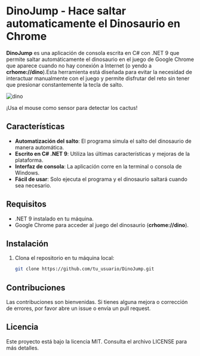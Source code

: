 # DinoJump - Hace saltar automaticamente el Dinosaurio en Chrome

**DinoJump** es una aplicación de consola escrita en C# con .NET 9 que permite saltar automáticamente el dinosaurio en el juego de Google Chrome que aparece cuando no hay conexión a Internet (o yendo a **crhome://dino**).Esta herramienta está diseñada para evitar la necesidad de interactuar manualmente con el juego y permite disfrutar del reto sin tener que presionar constantemente la tecla de salto.

![dino](https://github.com/user-attachments/assets/657748f7-3dfb-4cd3-96e3-9a8f8e68502b)

¡Usa el mouse como sensor para detectar los cactus!

## Características

- **Automatización del salto**: El programa simula el salto del dinosaurio de manera automática.
- **Escrito en C# .NET 9**: Utiliza las últimas características y mejoras de la plataforma.
- **Interfaz de consola**: La aplicación corre en la terminal o consola de Windows.
- **Fácil de usar**: Solo ejecuta el programa y el dinosaurio saltará cuando sea necesario.

## Requisitos

- .NET 9 instalado en tu máquina.
- Google Chrome para acceder al juego del dinosaurio (**crhome://dino**).

## Instalación

1. Clona el repositorio en tu máquina local:

   ```bash
   git clone https://github.com/tu_usuario/DinoJump.git

## Contribuciones

Las contribuciones son bienvenidas. Si tienes alguna mejora o corrección de errores, por favor abre un issue o envía un pull request.

## Licencia

Este proyecto está bajo la licencia MIT. Consulta el archivo LICENSE para más detalles.
